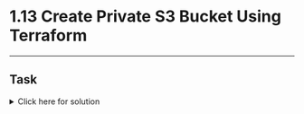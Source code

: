 # 1.13 Create Private S3 Bucket Using Terraform
---
## Task

<details>
  <summary>Click here for solution</summary>

  ## Solution
  
</details>

